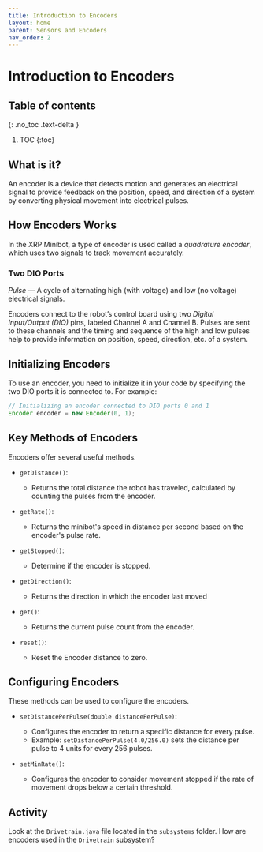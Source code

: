 ```yaml
---
title: Introduction to Encoders
layout: home
parent: Sensors and Encoders
nav_order: 2
---
```


# Introduction to Encoders

## Table of contents
{: .no_toc .text-delta }

1. TOC
{:toc}

## What is it?

An encoder is a device that detects motion and generates an electrical signal to provide feedback on the position, speed, and direction of a system by converting physical movement into electrical pulses.

## How Encoders Works

In the XRP Minibot, a type of encoder is used called a *quadrature encoder*, which uses two signals to track movement accurately.

### Two DIO Ports

*Pulse* — A cycle of alternating high (with voltage) and low (no voltage) electrical signals.

Encoders connect to the robot’s control board using two *Digital Input/Output (DIO)* pins, labeled Channel A and Channel B. Pulses are sent to these channels and the timing and sequence of the high and low pulses help to provide information on position, speed, direction, etc. of a system.

## Initializing Encoders

To use an encoder, you need to initialize it in your code by specifying the two DIO ports it is connected to. For example:

```java
// Initializing an encoder connected to DIO ports 0 and 1
Encoder encoder = new Encoder(0, 1);
```

## Key Methods of Encoders

Encoders offer several useful methods.

- `getDistance()`: 
    - Returns the total distance the robot has traveled, calculated by counting the pulses from the encoder.
  
- `getRate()`: 
    - Returns the minibot's speed in distance per second based on the encoder's pulse rate.
  
- `getStopped()`:
    - Determine if the encoder is stopped.
  
- `getDirection()`: 
    - Returns the direction in which the encoder last moved
  
- `get()`:
    - Returns the current pulse count from the encoder.

- `reset()`: 
    - Reset the Encoder distance to zero. 

## Configuring Encoders

These methods can be used to configure the encoders.

- `setDistancePerPulse(double distancePerPulse)`: 
    - Configures the encoder to return a specific distance for every pulse.
    - Example: `setDistancePerPulse(4.0/256.0)` sets the distance per pulse to 4 units for every 256 pulses.
  
- `setMinRate()`: 
    - Configures the encoder to consider movement stopped if the rate of movement drops below a certain threshold.

## Activity

Look at the `Drivetrain.java` file located in the `subsystems` folder. How are encoders used in the `Drivetrain` subsystem?
